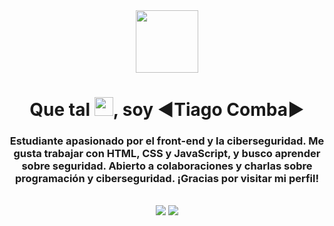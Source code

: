<div align="center">
  
  <img align="center" width="100" src="https://media.giphy.com/media/3bb5jcIADH9ewHnpl9/giphy.gif"/>
  
  <h1 align="center">Que tal <img src="https://user-images.githubusercontent.com/39955420/147578264-bae0526c-028a-49d2-8af8-d08bb4edbd2a.gif" height="30" width="30">, soy ◄Tiago Comba►</h1>
  
<h3>Estudiante apasionado por el front-end y la ciberseguridad. Me gusta trabajar con HTML, CSS y JavaScript, y busco aprender sobre seguridad. Abierto a   colaboraciones y charlas sobre programación y ciberseguridad. ¡Gracias por visitar mi perfil!</h3
  
</div>

<br/>

<div align="center"> 
 <a href="https://www.youtube.com/channel/UCGJdMccO88cKvxEJ63RU-Qg" target="_blank"><img src="https://img.shields.io/badge/YouTube-FF0000?style=for-the-badge&logo=youtube&logoColor=white" target="_blank"></a>
  <a href="https://www.linkedin.com/in/tiago-comba-8b522226a/" target="_blank"><img src="https://img.shields.io/badge/-LinkedIn-%230077B5?style=for-the-badge&logo=linkedin&logoColor=white" target="_blank"></a>  
</div> 
